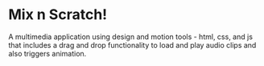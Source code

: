 # Mix n Scratch!
A multimedia application using design and motion tools - html, css, and js that includes a drag and drop functionality to load and play audio clips and also triggers animation.
